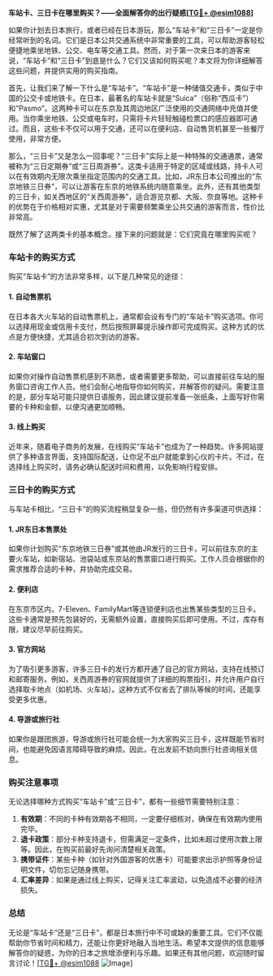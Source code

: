 **车站卡、三日卡在哪里购买？——全面解答你的出行疑惑[[TG💪+ @esim1088](https://t.me/s/esim1088)]**

如果你计划去日本旅行，或者已经在日本游玩，那么“车站卡”和“三日卡”一定是你经常听到的名词。它们是日本公共交通系统中非常重要的工具，可以帮助游客轻松便捷地乘坐地铁、公交、电车等交通工具。然而，对于第一次来日本的游客来说，“车站卡”和“三日卡”到底是什么？它们又该如何购买呢？本文将为你详细解答这些问题，并提供实用的购买指南。

首先，让我们来了解一下什么是“车站卡”。“车站卡”是一种储值交通卡，类似于中国的公交卡或地铁卡。在日本，最著名的车站卡就是“Suica”（俗称“西瓜卡”）和“Pasmo”。这两种卡可以在东京及其周边地区广泛使用的交通网络中充值并使用。当你乘坐地铁、公交或电车时，只需将卡片轻轻触碰检票口的感应器即可通过。而且，这些卡不仅可以用于交通，还可以在便利店、自动售货机甚至一些餐厅使用，非常方便。

那么，“三日卡”又是怎么一回事呢？“三日卡”实际上是一种特殊的交通通票，通常被称为“三日定期券”或“三日周游券”。这类卡适用于特定的区域或线路，持卡人可以在有效期内无限次乘坐指定范围内的交通工具。比如，JR东日本公司推出的“东京地铁三日券”，可以让游客在东京的地铁系统内随意乘坐。此外，还有其他类型的三日卡，如关西地区的“关西周游券”，适合游览京都、大阪、奈良等地。这种卡的优势在于价格相对实惠，尤其是对于需要频繁乘坐公共交通的游客而言，性价比非常高。

既然了解了这两类卡的基本概念，接下来的问题就是：它们究竟在哪里购买呢？

### **车站卡的购买方式**

购买“车站卡”的方法非常多样，以下是几种常见的途径：

#### **1. 自动售票机**
在日本各大火车站的自动售票机上，通常都会设有专门的“车站卡”购买选项。你可以选择用现金或信用卡支付，然后按照屏幕提示操作即可完成购买。这种方式的优点是方便快捷，尤其适合初次到访的游客。

#### **2. 车站窗口**
如果你对操作自动售票机感到不熟悉，或者需要更多帮助，可以直接前往车站的服务窗口咨询工作人员。他们会耐心地指导你如何购买，并解答你的疑问。需要注意的是，部分车站可能只提供日语服务，因此建议提前准备一张纸条，上面写好你需要的卡种和金额，以便沟通更加顺畅。

#### **3. 线上购买**
近年来，随着电子商务的发展，在线购买“车站卡”也成为了一种趋势。许多网站提供了多种语言界面，支持国际配送，让你足不出户就能拿到心仪的卡片。不过，在选择线上购买时，请务必确认配送时间和费用，以免影响行程安排。

### **三日卡的购买方式**

与车站卡相比，“三日卡”的购买流程稍显复杂一些，但仍然有许多渠道可供选择：

#### **1. JR东日本售票处**
如果你计划购买“东京地铁三日券”或其他由JR发行的三日卡，可以前往东京的主要火车站，如新宿站、池袋站或东京站的售票窗口进行购买。工作人员会根据你的需求推荐合适的卡种，并协助完成交易。

#### **2. 便利店**
在东京市区内，7-Eleven、FamilyMart等连锁便利店也出售某些类型的三日卡。这些卡通常是预先包装好的，无需额外设置，直接购买后即可使用。不过，库存有限，建议尽早前往购买。

#### **3. 官方网站**
为了吸引更多游客，许多三日卡的发行方都开通了自己的官方网站，支持在线预订和邮寄服务。例如，关西周游券的官网就提供了详细的购票指引，并允许用户自行选择取卡地点（如机场、火车站）。这种方式不仅省去了排队等候的时间，还能享受更多优惠。

#### **4. 导游或旅行社**
如果你是跟团旅游，导游或旅行社可能会统一为大家购买三日卡，这样既能节省时间，也能避免因语言障碍导致的麻烦。因此，在出发前不妨向旅行社咨询相关信息。

### **购买注意事项**

无论选择哪种方式购买“车站卡”或“三日卡”，都有一些细节需要特别注意：

1. **有效期**：不同的卡种有效期各不相同，一定要仔细核对，确保在有效期内使用完毕。
2. **退卡政策**：部分卡种支持退卡，但需满足一定条件，比如未超过使用次数上限等。因此，在购买前最好先询问清楚相关政策。
3. **携带证件**：某些卡种（如针对外国游客的优惠卡）可能要求出示护照等身份证明文件，切勿忘记随身携带。
4. **汇率差异**：如果是通过线上购买，记得关注汇率波动，以免造成不必要的经济损失。

### **总结**

无论是“车站卡”还是“三日卡”，都是日本旅行中不可或缺的重要工具。它们不仅能帮助你节省时间和精力，还能让你更好地融入当地生活。希望本文提供的信息能够解答你的疑惑，为你的日本之旅增添便利与乐趣。如果还有其他问题，欢迎随时留言讨论！[[TG💪+ @esim1088](https://t.me/s/esim1088) ![Image](https://i.postimg.cc/4NQfJmqS/Snipaste-2025-05-13-00-14-12.png)]